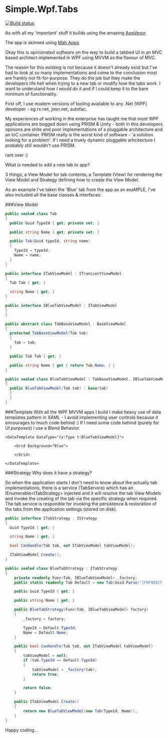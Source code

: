 Simple.Wpf.Tabs
===============

[![Build status](https://ci.appveyor.com/api/projects/status/db6cyf2xksk6sc4o/branch/master?svg=true)](https://ci.appveyor.com/project/oriches/simple-wpf-tabs/branch/master)

As with all my 'important' stuff it builds using the amazing [AppVeyor](https://ci.appveyor.com/project/oriches/simple-wpf-tabs).

The app is skinned using [Mah Apps](http://mahapps.com/).

Okay this is *opinionated software* on the way to build a tabbed UI in an MVC based architect implemented in WPF using MVVM as the flavour of MVC.

The reason for this existing is not because it doesn't already exist but I've had to look at so many implementations and come to the conclusion most are frankly not fit-for-purpose. They do the job but they make the developers life hell when trying to a new tab or modify how the tabs work. I want to understand how *I would do it* and if I could keep it to the bare minimum of functionality.

First off, I use modern versions of tooling available to any .Net (WPF) developer - eg rx.net, josn.net, autofac.

My experiences of working in the enterprise has taught me that most WPF applications are bogged down using PRISM & Unity - both in this developers opinions are shite and poor implementations of a pluggable architecture and an IoC container. PRISM really is the worst kind of software - 'a solution looking for a problem'. If I need a truely dynamic pluggable arhcitecture I probably still wouldn't use PRISM.

rant over :)

What is needed to add a new tab to app?

3 things, a View Model for tab contents, a Template (View) for rendering the View Model and Strategy defining how to create the View Model.

As an example I've taken the 'Blue' tab from the app as an exaMPLE, I've also included all the base classes & interfaces:

###View Model

```C#
public sealed class Tab
{
  public Guid TypeId { get; private set; }

  public string Name { get; private set; }

  public Tab(Guid typeId, string name)
  {
    TypeId = typeId;
    Name = name;
  }
}

public interface ITabViewModel : ITransientViewModel
{
  Tab Tab { get; }

  string Name { get; }
}

public interface IBlueTabViewModel : ITabViewModel
{
}

public abstract class TabBaseViewModel : BaseViewModel
{
  protected TabBaseViewModel(Tab tab)
  {
    Tab = tab;
  }

  public Tab Tab { get; }

  public string Name { get { return Tab.Name; } }
}

public sealed class BlueTabViewModel : TabBaseViewModel, IBlueTabViewModel
{
  public BlueTabViewModel(Tab tab) : base(tab)
  {
  }
}
```

###Template
With all the WPF MVVM apps I build I make heavy use of data templates pattern in XAML - I avoid implementing user controls because it encourages to much code behind :) If I need some code behind (purely for UI purposes) I use a Blend Behavior.

```XAML
<DataTemplate DataType="{x:Type t:BlueTabViewModel}">

    <Grid Background="Blue">

    </Grid>

</DataTemplate>
```

###Strategy
Why does it have a strategy? 

So when the application starts I don't need to know about the actually tab implementations, there is a service (TabService) which has an IEnumerable&lt;ITabStrategy&gt; injected and it will resolve the tab View Models and invoke the creating of the tab via the specific strategy when required. The tab service is responible for invoking the persistence & restoration of the tabs from the application settings (stored on disk).

```C#
public interface ITabStrategy : IStrategy
{
  Guid TypeId { get; }

  string Name { get; }

  bool CanHandle(Tab tab, out ITabViewModel tabViewModel);

  ITabViewModel Create();
}

public sealed class BlueTabStrategy : ITabStrategy
{
	private readonly Func<Tab, IBlueTabViewModel> _factory;
	public static readonly Tab Default = new Tab(Guid.Parse("{F0F9D927-7E08-4E17-AF1B-106B5DCF1C22}"), "Blue");

	public Guid TypeId { get; }

	public string Name { get; }

	public BlueTabStrategy(Func<Tab, IBlueTabViewModel> factory)
	{
		_factory = factory;

		TypeId = Default.TypeId;
		Name = Default.Name;
	}

	public bool CanHandle(Tab tab, out ITabViewModel tabViewModel)
	{
		tabViewModel = null;
		if (tab.TypeId == Default.TypeId)
		{
			tabViewModel = _factory(tab);
			return true;
		}

		return false;
	}

	public ITabViewModel Create()
	{
		return new BlueTabViewModel(new Tab(TypeId, Name));
	}
}
```

Happy coding...


